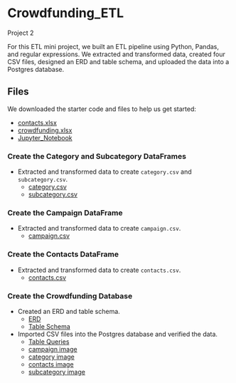 # Crowdfunding_ETL
Project 2


For this ETL mini project, we built an ETL pipeline using Python, Pandas, and regular expressions. We extracted and transformed data, created four CSV files, designed an ERD and table schema, and uploaded the data into a Postgres database.

## Files

We downloaded the starter code and files to help us get started:

- [contacts.xlsx](Resources/contacts.xlsx)
- [crowdfunding.xlsx](Resources/crowdfunding.xlsx)
- [Jupyter_Notebook](ETL_Mini_Project_SShahid_VScott.ipynb)

### Create the Category and Subcategory DataFrames

- Extracted and transformed data to create `category.csv` and `subcategory.csv`.
    - [category.csv](csv_files/category.csv)
    - [subcategory.csv](csv_files/subcategory.csv)

### Create the Campaign DataFrame

- Extracted and transformed data to create `campaign.csv`.
    - [campaign.csv](csv_files/campaign.csv)

### Create the Contacts DataFrame

- Extracted and transformed data to create `contacts.csv`.
    - [contacts.csv](csv_files/contacts.csv)

### Create the Crowdfunding Database

- Created an ERD and table schema.
    - [ERD](images/ERD.png)
    - [Table Schema](query_tools/crowdfunding_tables_query.sql)
- Imported CSV files into the Postgres database and verified the data.
    - [Table Queries](query_tools/table_query.sql)
    - [campaign image](images/campaign_image.png)
    - [category image](images/category_image.png)
    - [contacts image](images/contacts_image.png)
    - [subcategory image](images/subcat_image.png)

